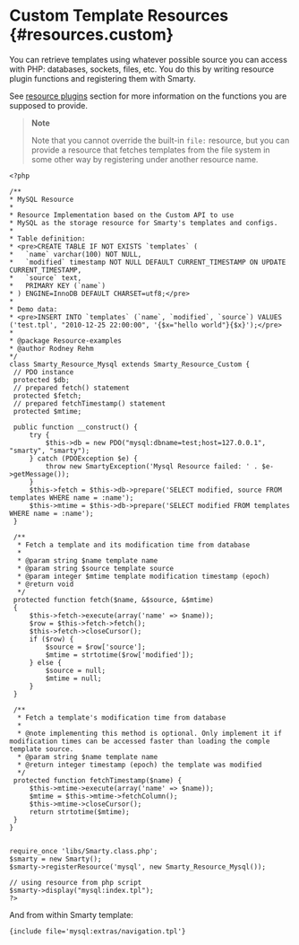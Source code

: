 Custom Template Resources {#resources.custom}
=========================

You can retrieve templates using whatever possible source you can access
with PHP: databases, sockets, files, etc. You do this by writing
resource plugin functions and registering them with Smarty.

See [resource plugins](#plugins.resources) section for more information
on the functions you are supposed to provide.

> **Note**
>
> Note that you cannot override the built-in `file:` resource, but you
> can provide a resource that fetches templates from the file system in
> some other way by registering under another resource name.


    <?php

    /**
    * MySQL Resource
    *
    * Resource Implementation based on the Custom API to use
    * MySQL as the storage resource for Smarty's templates and configs.
    *
    * Table definition:
    * <pre>CREATE TABLE IF NOT EXISTS `templates` (
    *   `name` varchar(100) NOT NULL,
    *   `modified` timestamp NOT NULL DEFAULT CURRENT_TIMESTAMP ON UPDATE CURRENT_TIMESTAMP,
    *   `source` text,
    *   PRIMARY KEY (`name`)
    * ) ENGINE=InnoDB DEFAULT CHARSET=utf8;</pre>
    *
    * Demo data:
    * <pre>INSERT INTO `templates` (`name`, `modified`, `source`) VALUES ('test.tpl', "2010-12-25 22:00:00", '{$x="hello world"}{$x}');</pre>
    *
    * @package Resource-examples
    * @author Rodney Rehm
    */
    class Smarty_Resource_Mysql extends Smarty_Resource_Custom {
     // PDO instance
     protected $db;
     // prepared fetch() statement
     protected $fetch;
     // prepared fetchTimestamp() statement
     protected $mtime;

     public function __construct() {
         try {
             $this->db = new PDO("mysql:dbname=test;host=127.0.0.1", "smarty", "smarty");
         } catch (PDOException $e) {
             throw new SmartyException('Mysql Resource failed: ' . $e->getMessage());
         }
         $this->fetch = $this->db->prepare('SELECT modified, source FROM templates WHERE name = :name');
         $this->mtime = $this->db->prepare('SELECT modified FROM templates WHERE name = :name');
     }
     
     /**
      * Fetch a template and its modification time from database
      *
      * @param string $name template name
      * @param string $source template source
      * @param integer $mtime template modification timestamp (epoch)
      * @return void
      */
     protected function fetch($name, &$source, &$mtime)
     {
         $this->fetch->execute(array('name' => $name));
         $row = $this->fetch->fetch();
         $this->fetch->closeCursor();
         if ($row) {
             $source = $row['source'];
             $mtime = strtotime($row['modified']);
         } else {
             $source = null;
             $mtime = null;
         }
     }
     
     /**
      * Fetch a template's modification time from database
      *
      * @note implementing this method is optional. Only implement it if modification times can be accessed faster than loading the comple template source.
      * @param string $name template name
      * @return integer timestamp (epoch) the template was modified
      */
     protected function fetchTimestamp($name) {
         $this->mtime->execute(array('name' => $name));
         $mtime = $this->mtime->fetchColumn();
         $this->mtime->closeCursor();
         return strtotime($mtime);
     }
    }


    require_once 'libs/Smarty.class.php';
    $smarty = new Smarty();
    $smarty->registerResource('mysql', new Smarty_Resource_Mysql());

    // using resource from php script
    $smarty->display("mysql:index.tpl");
    ?>

      

And from within Smarty template:


    {include file='mysql:extras/navigation.tpl'}

      
